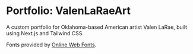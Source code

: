 # Portfolio: ValenLaRaeArt

A custom portfolio for Oklahoma-based American artist Valen LaRae, built using Next.js and Tailwind CSS.

Fonts provided by <a href="http://www.onlinewebfonts.com">Online Web Fonts</a>.